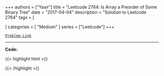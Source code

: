 
+++
authors = ["Yasir"]
title = "Leetcode 2764: Is Array a Preorder of Some ‌Binary Tree"
date = "2017-04-04"
description = "Solution to Leetcode 2764"
tags = [
    
]
categories = [
    "Medium"
]
series = ["Leetcode"]
+++



[`Problem Link`](https://leetcode.com/problems/is-array-a-preorder-of-some-binary-tree/description/)

---

**Code:**

{{< highlight html >}}

{{< /highlight >}}

